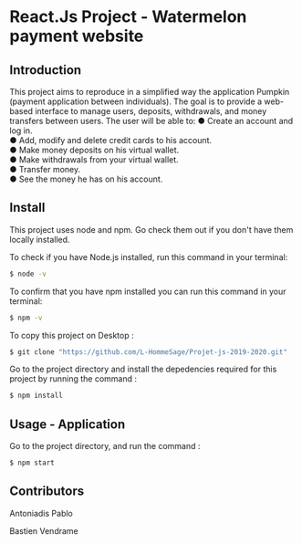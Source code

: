 # React.Js Project - Watermelon payment website

## Introduction 

This project aims to reproduce in a simplified way the application Pumpkin (payment application between individuals). The goal is to provide a web-based interface to manage users, deposits, withdrawals, and money transfers between users. The user will be able to: 
● Create an account and log in.  
● Add, modify and delete credit cards to his account.  
● Make money deposits on his virtual wallet.  
● Make withdrawals from your virtual wallet.  
● Transfer money.  
● See the money he has on his account.


## Install 
This project uses node and npm. Go check them out if you don't have them locally installed.

To check if you have Node.js installed, run this command in your terminal: 

```sh
$ node -v
```

To confirm that you have npm installed you can run this command in your terminal:

```sh
$ npm -v
```

To copy this project on Desktop :

```sh
$ git clone "https://github.com/L-HommeSage/Projet-js-2019-2020.git"
```
Go to the project directory and install the depedencies required for this project by running the command : 

```sh
$ npm install
```

## Usage - Application
Go to the project directory, and run the command : 

```sh
$ npm start
```

## Contributors
Antoniadis Pablo

Bastien Vendrame

